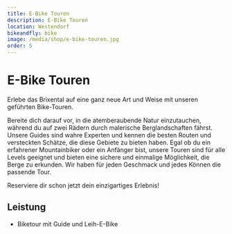 ```yaml
---
title: E-Bike Touren
description: E-Bike Touren
location: Westendorf
bikeandfly: bike
image: /media/shop/e-bike-touren.jpg
order: 5
---
```


# E-Bike Touren

Erlebe das Brixental auf eine ganz neue Art und Weise mit unseren geführten Bike-Touren.

Bereite dich darauf vor, in die atemberaubende Natur einzutauchen, während du auf zwei Rädern durch malerische Berglandschaften fährst. Unsere Guides sind wahre Experten und kennen die besten Routen und versteckten Schätze, die diese Gebiete zu bieten haben. Egal ob du ein erfahrener Mountainbiker oder ein Anfänger bist, unsere Touren sind für alle Levels geeignet und bieten eine sichere und einmalige Möglichkeit, die Berge zu erkunden. Wir haben für jeden Geschmack und jedes Können die passende Tour.

Reserviere dir schon jetzt dein einzigartiges Erlebnis!

## Leistung

-	Biketour mit Guide und Leih-E-Bike

<ContentImageGallery path="/media/shop/gallerie/"/>
